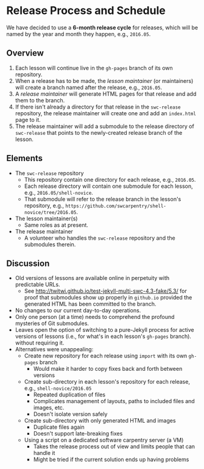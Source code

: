 # Release Process and Schedule

We have decided to use a **6-month release cycle** for releases, which
will be named by the year and month they happen, e.g., `2016.05`.

## Overview

1. Each lesson will continue live in the `gh-pages` branch of its own repository.
2. When a release has to be made, the *lesson maintainer* (or maintainers) will create a branch named after the release, e.g., `2016.05`.
3. A *release maintainer* will generate HTML pages for that release and add them to the branch.
4. If there isn't already a directory for that release in the `swc-release` repository,
   the release maintainer will create one
   and add an `index.html` page to it.
5. The release maintainer will add a submodule to the release directory of `swc-release`
   that points to the newly-created release branch of the lesson.

## Elements

*  The `swc-release` repository
   * This repository contain one directory for each release, e.g., `2016.05`.
   *  Each release directory will contain one submodule for each lesson, e.g., `2016.05/shell-novice`.
   *  That submodule will refer to the release branch in the lesson's repository, e.g., `https://github.com/swcarpentry/shell-novice/tree/2016.05`.
*  The lesson maintainer(s)
   *  Same roles as at present.
*  The release maintainer
   *  A volunteer who handles the `swc-release` repository and the submodules therein.

## Discussion

*  Old versions of lessons are available online in perpetuity with predictable URLs.
   *  See <http://twitwi.github.io/test-jekyll-multi-swc-4.3-fake/5.3/> for proof that submodules show up properly in `github.io`
      provided the generated HTML has been committed to the branch.
*  No changes to our current day-to-day operations.
*  Only one person (at a time) needs to comprehend the profound mysteries of Git submodules.
*  Leaves open the option of switching to a pure-Jekyll process for active versions of lessons
   (i.e., for what's in each lesson's `gh-pages` branch).
   without requiring it.
*  Alternatives were unappealing:
   *  Create new repository for each release using `import` with its own `gh-pages` branch
      *  Would make it harder to copy fixes back and forth between versions
   *  Create sub-directory in each lesson's repository for each release, e.g., `shell-novice/2016.05`
      *  Repeated duplication of files
      *  Complicates management of layouts, paths to included files and images, etc.
      *  Doesn't isolate version safely
   *  Create sub-directory with only generated HTML and images
      *  Duplicate files again
      *  Doesn't support late-breaking fixes
   * Using a script on a dedicated software carpentry server (a VM)
      *  Takes the release process out of view and limits people that can handle it
      *  Might be tried if the current solution ends up having problems
